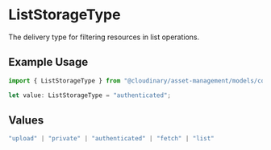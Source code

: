 # ListStorageType

The delivery type for filtering resources in list operations.

## Example Usage

```typescript
import { ListStorageType } from "@cloudinary/asset-management/models/components";

let value: ListStorageType = "authenticated";
```

## Values

```typescript
"upload" | "private" | "authenticated" | "fetch" | "list"
```